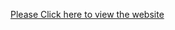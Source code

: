 [Please Click here to view the website](https://bnjayashree.github.io/Simple_Projects/Unit_Project/index.html)
